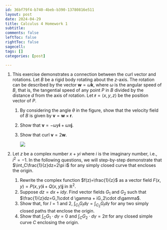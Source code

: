 ```yaml
---
id: 36bf79f4-b740-4beb-b390-13780816e511
layout: post
date: 2024-04-29
title: Calculus 4 Homework 1
subtitle: 
comments: false
leftToc: false
rightToc: false
sagecell: 
tags: []
categories: [post]

---
```

1. This exercise demonstrates a connection between the curl vector and rotations. Let $B$ be a rigid body rotating about the $z$-axis. The rotation can be described by the vector $\mathbf{w}=\omega\mathbf{k}$, where $\omega$ is the angular speed of $B$, that is, the tangential speed of any point $P$ in $B$ divided by the distance $d$ from the axis of rotation. Let $\mathbf{r}=\langle x,y,z\rangle$ be the position vector of $P$.
	1. By considering the angle $\theta$ in the figure, show that the velocity field of $B$ is given by $\mathbf{v}=\mathbf{w}\times\mathbf{r}$.
	2. Show that $\mathbf{v}=-\omega y\mathbf{i}+\omega x\mathbf{j}$.
	3. Show that curl $\mathbf{v}=2\mathbf{w}$.

		![](https://junwenwaynepeng.github.io/assets/img/posts/2024-04-29-03.png)

2. Let $z$ be a complex number $x+yi$ where $i$ is the imaginary number, i.e., $i^2=-1$.  In the following questions, we will step-by-step demonstrate that $\int_C\frac{1}{z}dz=2\pi i$ for any simply closed curve that encloses the origin.
	1. Rewrite the complex function $f(z)=\frac{1}{z}$ as a vector field $F(x,y)=P(x,y)\mathbf{i}+Q(x,y)\mathbf{j}$ in $\mathbb{R}^2$.
	2. Suppose $dz=dx+idy$. Find vector fields $G_1$ and $G_2$ such that $\frac{1}{z}dz=G_1\cdot d \gamma + iG_2\cdot d\gamma$.
	3. Show that, for $l=1$ and $2$, $\int_{C_1}G_ld\gamma=\int_{C_2}G_ld\gamma$ for any two simply closed paths that enclose the origin.
	4. Show that $\int_{C}G_1\cdot d\gamma =0$ and $\int_CG_2\cdot d\gamma=2\pi$ for any closed simple curve $C$ enclosing the origin.
